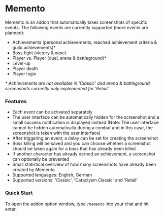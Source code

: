 # Memento

Memento is an addon that automatically takes screenshots of specific events. The following events are currently supported (more events are planned):

*   Achievements (personal achievements, reached achievement criteria & guild achievements)*
*   Boss fight (victory & wipe)
*   Player vs. Player (duel, arena & battleground)*
*   Level-up
*   Player death
*   Player login

*\* Achievements are not available in 'Classic' and arena & battleground screenshots currently only implemented for 'Retail'*

### Features

*   Each event can be activated separately
*   The user interface can be automatically hidden for the screenshot and a small success notification is displayed instead (Note: The user interface cannot be hidden automatically during a combat and in this case, the screenshot is taken with the user interface)
*   After triggering an event, a delay can be set for creating the screenshot
*   Boss killing will be saved and you can choose whether a screenshot should be taken again for a boss that has already been killed
*   If another character has already earned an achievement, a screenshot can optionally be prevented
*   Small statistical overview of how many screenshots have already been created by Memento
*   Supported languages: English, German
*   Supported versions: 'Classic', 'Cataclysm Classic' and 'Retail'

### Quick Start

To open the addon option window, type `/memento` into your chat and hit enter.

